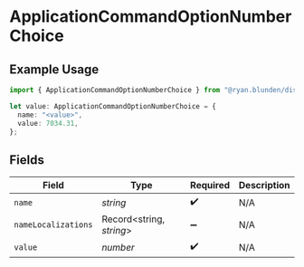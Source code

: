 # ApplicationCommandOptionNumberChoice

## Example Usage

```typescript
import { ApplicationCommandOptionNumberChoice } from "@ryan.blunden/discord/models/components";

let value: ApplicationCommandOptionNumberChoice = {
  name: "<value>",
  value: 7034.31,
};
```

## Fields

| Field                    | Type                     | Required                 | Description              |
| ------------------------ | ------------------------ | ------------------------ | ------------------------ |
| `name`                   | *string*                 | :heavy_check_mark:       | N/A                      |
| `nameLocalizations`      | Record<string, *string*> | :heavy_minus_sign:       | N/A                      |
| `value`                  | *number*                 | :heavy_check_mark:       | N/A                      |